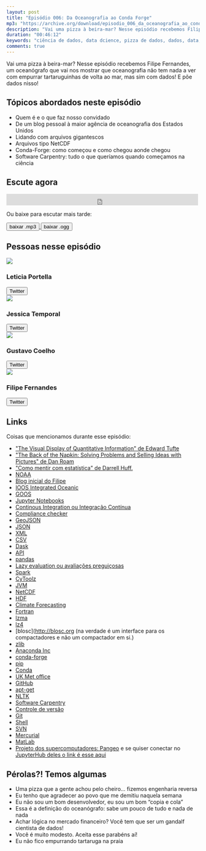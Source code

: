 ```yaml
---
layout: post
title: "Episódio 006: Da Oceanografia ao Conda Forge"
mp3: "https://archive.org/download/episodio_006_da_oceanografia_ao_conda_forge/episodio_006_da_oceanografia_ao_conda_forge.mp3"
description: "Vai uma pizza à beira-mar? Nesse episódio recebemos Filipe Fernandes, um oceanógrafo que vai nos mostrar que oceanografia não tem nada a ver com empurrar tartaruguinhas de volta ao mar, mas sim com dados! E põe dados nisso!"
duration: "00:46:12"
keywords: "ciência de dados, data dcience, pizza de dados, dados, data, data science pizza, python, ds, machine learning, bootcamp, ensino, aprendizado"
comments: true
---
```


Vai uma pizza à beira-mar? Nesse episódio recebemos Filipe Fernandes, um oceanógrafo que vai nos mostrar que oceanografia não tem nada a ver com empurrar tartaruguinhas de volta ao mar, mas sim com dados! E põe dados nisso!

## Tópicos abordados neste episódio

- Quem é e o que faz nosso convidado
- De um blog pessoal à maior agência de oceanografia dos Estados Unidos
- Lidando com arquivos gigantescos
- Arquivos tipo NetCDF
- Conda-Forge: como começou e como chegou aonde chegou
- Software Carpentry: tudo o que queríamos quando começamos na ciência

## Escute agora

<div class="player-div">
<iframe src="https://archive.org/embed/episodio_006_da_oceanografia_ao_conda_forge" width="500" height="30" frameborder="0" webkitallowfullscreen="true" mozallowfullscreen="true" allowfullscreen></iframe>
</div>

Ou baixe para escutar mais tarde:
<div class="download">
  <a href="https://archive.org/download/episodio_006_da_oceanografia_ao_conda_forge/episodio_006_da_oceanografia_ao_conda_forge.mp3">
    <button class="btn btn-mp3">baixar .mp3</button>
  </a>
  <a href="https://archive.org/download/episodio_006_da_oceanografia_ao_conda_forge/episodio_006_da_oceanografia_ao_conda_forge.ogg">
    <button class="btn btn-ogg">baixar .ogg</button>
  </a>
</div>

## Pessoas nesse episódio

<div class="row">
  <div class="pizzaiolo-img">
    <img class="img-circle" src="https://pbs.twimg.com/profile_images/949336700895014912/1UVzY3Ms_400x400.jpg">
  </div>
  <div>
    <h3>Leticia Portella</h3>
    <a href="https://twitter.com/leleportella">
      <button class="btn btn-twitter">Twitter</button>
    </a>
  </div>
</div>
<div class="row">
  <div class="pizzaiolo-img">
    <img class="img-circle" src="https://pbs.twimg.com/profile_images/950517230038548480/3LLLh6G5_400x400.jpg">
  </div>
  <div>
    <h3>Jessica Temporal</h3>
    <a href="https://twitter.com/jesstemporal">
      <button class="btn btn-twitter">Twitter</button>
    </a>
  </div>
</div>
<div class="row">
  <div class="pizzaiolo-img">
    <img class="img-circle" src="https://pbs.twimg.com/profile_images/927578792419356672/Xs18O64r_400x400.jpg">
  </div>
  <div>
    <h3>Gustavo Coelho</h3>
    <a href="https://twitter.com/gusrabbit">
      <button class="btn btn-twitter">Twitter</button>
    </a>
  </div>
</div>
<div class="row">
  <div class="pizzaiolo-img">
    <img class="img-circle" src="https://pbs.twimg.com/profile_images/378800000470659098/37614c61379f890e4c288b64213b5857_400x400.jpeg">
  </div>
  <div>
    <h3>Filipe Fernandes</h3>
    <a href="https://twitter.com/ocefpaf">
      <button class="btn btn-twitter">Twitter</button>
    </a>
  </div>
</div>

## Links

Coisas que mencionamos durante esse episódio:
- ["The Visual Display of Quantitative Information" de Edward Tufte](https://www.amazon.com/Visual-Display-Quantitative-Information/dp/1930824130)
- ["The Back of the Napkin: Solving Problems and Selling Ideas with Pictures" de Dan Roam](https://www.amazon.com/Back-Napkin-Expanded-Problems-Pictures/dp/1591842697/ref=sr_1_1?s=books&ie=UTF8&qid=1521809063&sr=1-1&keywords=The+Back+of+the+Napkin%3A+Solving+Problems+and+Selling+Ideas+with+Pictures)
- ["Como mentir com estatística" de Darrell Huff.](https://www.amazon.com/Como-mentir-com-estat%C3%ADstica-Portuguese-ebook/dp/B01FIGE0S8/ref=sr_1_1?s=books&ie=UTF8&qid=1521809094&sr=1-1&keywords=como+mentir+com+estatistica)
- [NOAA](http://www.noaa.gov/)
- [Blog inicial do Filipe](http://ocefpaf.github.io/python4oceanographers/)
- [IOOS Integrated Oceanic](https://ioos.github.io/notebooks_demos/)
- [GOOS](http://www.aoml.noaa.gov/phod/goos.php)
- [Jupyter Notebooks](https://jupyter.org/)
- [Continous Integration ou Integração Contínua](http://blog.caelum.com.br/integracao-continua/)
- [Compliance checker](https://github.com/ioos/compliance-checker)
- [GeoJSON](http://geojson.org/)
- [JSON](https://json.org/)
- [XML](https://pt.wikipedia.org/wiki/XML)
- [CSV](https://pt.wikipedia.org/wiki/Comma-separated_values)
- [Dask](https://dask.pydata.org/en/latest/)
- [API](https://pt.wikipedia.org/wiki/Interface_de_programa%C3%A7%C3%A3o_de_aplica%C3%A7%C3%B5es)
- [pandas](https://pandas.pydata.org/)
- [Lazy evaluation ou avaliações preguiçosas](https://pt.wikipedia.org/wiki/Avalia%C3%A7%C3%A3o_pregui%C3%A7osa)
- [Spark](https://spark.apache.org/)
- [CyToolz](https://github.com/pytoolz/cytoolz)
- [JVM](https://pt.wikipedia.org/wiki/Java_virtual_machine)
- [NetCDF](https://www.unidata.ucar.edu/software/netcdf/)
- [HDF](https://www.hdfgroup.org/)
- [Climate Forecasting](https://en.wikipedia.org/wiki/Weather_forecasting)
- [Fortran](https://pt.wikipedia.org/wiki/Fortran)
- [lzma](https://pt.wikipedia.org/wiki/LZMA)
- [lz4](http://lz4.github.io/lz4/)
- [blosc](http://blosc.org (na verdade é um interface para os compactadores e não um compactador em si.)
- [zlib](https://zlib.net)
- [Anaconda Inc](https://www.anaconda.com/)
- [conda-forge](https://github.com/conda-forge)
- [pip](https://pypi.python.org/pypi/pip/)
- [Conda](https://conda.io/docs/)
- [UK Met office](https://www.metoffice.gov.uk/)
- [GitHub](https://github.com)
- [apt-get](https://pt.wikipedia.org/wiki/Advanced_Packaging_Tool)
- [NLTK](https://www.nltk.org/)
- [Software Carpentry](https://software-carpentry.org/)
- [Controle de versão](https://pt.wikipedia.org/wiki/Sistema_de_controle_de_vers%C3%B5es)
- [Git](https://pt.wikipedia.org/wiki/Git)
- [Shell](https://www.vivaolinux.com.br/artigo/Uma-introducao-ao-shell-(parte-1))
- [SVN](https://pt.wikiversity.org/wiki/Subversion_-_SVN)
- [Mercurial](https://pt.wikipedia.org/wiki/Mercurial)
- [MatLab](https://www.mathworks.com/products/matlab.html)
- [Projeto dos supercomputadores: Pangeo](https://pangeo-data.github.io/) e se quiser conectar no [JupyterHub deles o link é esse aqui](http://pangeo.pydata.org/)

## Pérolas?! Temos algumas

- Uma pizza que a gente achou pelo cheiro... fizemos engenharia reversa
- Eu tenho que agradecer ao povo que me demitiu naquela semana
- Eu não sou um bom desenvolvedor, eu sou um bom “copia e cola”
- Essa é a definição do oceanógrafo: sabe um pouco de tudo e nada de nada
- Achar lógica no mercado financeiro? Você tem que ser um gandalf cientista de dados!
- Você é muito modesto. Aceita esse parabéns aí!
- Eu não fico empurrando tartaruga na praia
